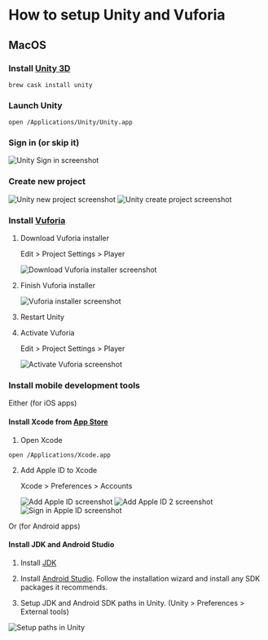 # How to setup Unity and Vuforia

## MacOS

### Install [Unity 3D](https://unity3d.com/)

    brew cask install unity

### Launch Unity

    open /Applications/Unity/Unity.app

### Sign in (or skip it)

  ![Unity Sign in screenshot](screenshots/1_signin.png)

### Create new project

  ![Unity new project screenshot](screenshots/2_new-project.png)
  ![Unity create project screenshot](screenshots/3_create-project.png)

### Install [Vuforia](https://www.vuforia.com/)

1. Download Vuforia installer

    Edit > Project Settings > Player

    ![Download Vuforia installer screenshot](screenshots/4_find-vuforia-installer.png)

2. Finish Vuforia installer

    ![Vuforia installer screenshot](screenshots/5_vuforia-installer.png)

3. Restart Unity

4. Activate Vuforia

    Edit > Project Settings > Player

    ![Activate Vuforia screenshot](screenshots/6_activate-vuforia.png)

### Install mobile development tools

Either (for iOS apps)

#### Install Xcode from [App Store](https://itunes.apple.com/gb/app/xcode/id497799835?mt=12)

  1. Open Xcode

    open /Applications/Xcode.app

  2. Add Apple ID to Xcode

      Xcode > Preferences > Accounts

      ![Add Apple ID screenshot](screenshots/7_add-apple-id.png)
      ![Add Apple ID 2 screenshot](screenshots/8_add-apple-id.png)
      ![Sign in Apple ID screenshot](screenshots/9_sign-in-apple-id.png)

Or (for Android apps)

#### Install JDK and Android Studio

1. Install [JDK](https://www.oracle.com/technetwork/java/javase/downloads/index.html)


2. Install [Android Studio](https://developer.android.com/studio/#downloads). Follow the installation wizard and install any SDK packages it recommends.

3. Setup JDK and Android SDK paths in Unity. (Unity > Preferences > External tools)

  ![Setup paths in Unity](screenshots/10_setup-paths.png)
